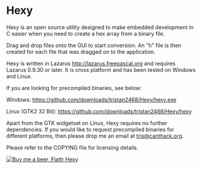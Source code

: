 Hexy
====

Hexy is an open source utility designed to make embedded development in C easier when you need to create a hex array from a binary file.

Drag and drop files onto the GUI to start conversion. An "h" file is then created for each file that was dragged on to the application.

Hexy is written in Lazarus http://lazarus.freepascal.org and requires Lazarus 0.9.30 or later. It is cross platform and has been tested on Windows and Linux.

If you are looking for precompiled binaries, see below:

Windows:
https://github.com/downloads/tristan2468/Hexy/hexy.exe

Linux (GTK2 32 Bit):
https://github.com/downloads/tristan2468/Hexy/hexy

Apart from the GTK widgetset on Linux, Hexy requires no further dependencies.
If you would like to request precompiled binaries for different platforms, then please drop me an email at tris@canthack.org.

Please refer to the COPYING file for licensing details.

[![Buy me a beer, Flattr Hexy](http://api.flattr.com/button/flattr-badge-large.png)](http://flattr.com/thing/402345/Hexy-Binary-to-Hex-Array-Converter) 
